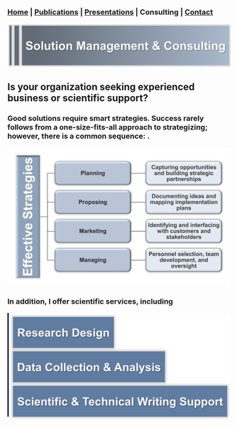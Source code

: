 ### [Home](https://pjschroeder.github.io/) | [Publications](https://pjschroeder.github.io/Publications) | [Presentations](https://pjschroeder.github.io/Presentations) | Consulting  | [Contact](mailto:schroed9@gmail.com)

![Image](/assets/images/SolutionManagement.png)

## Is your organization seeking experienced business or scientific support?

### Good solutions require smart strategies. Success rarely follows from a one-size-fits-all approach to strategizing; however, there is a common sequence: .  


![Image](/assets/images/Strategies.png)

### In addition, I offer scientific services, including

![Image](/assets/images/ScientificSupport.png)
